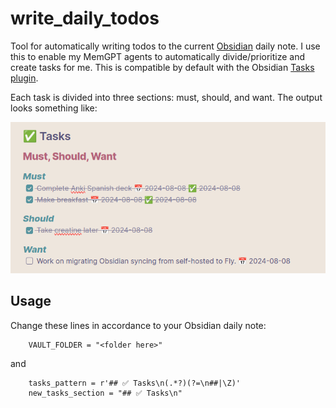 # write_daily_todos

Tool for automatically writing todos to the current [Obsidian](https://obsidian.md) daily note. I use this to enable my MemGPT agents to automatically divide/prioritize and create tasks for me. This is compatible by default with the Obsidian [Tasks plugin](https://github.com/obsidian-tasks-group/obsidian-tasks).

Each task is divided into three sections: must, should, and want. The output looks something like:

![obsidian todos divided into must should and want](todos.png)

## Usage

Change these lines in accordance to your Obsidian daily note:

```
    VAULT_FOLDER = "<folder here>"
```

and

```
    tasks_pattern = r'## ✅ Tasks\n(.*?)(?=\n##|\Z)'
    new_tasks_section = "## ✅ Tasks\n"
```